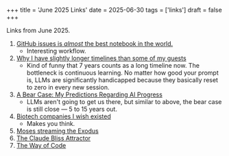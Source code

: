 +++
title = 'June 2025 Links'
date = 2025-06-30
tags = ['links']
draft = false
+++

Links from June 2025.

<!--more-->

1. [GitHub issues is _almost_ the best notebook in the world.](https://simonwillison.net/2025/May/26/notes/)
    - Interesting workflow.
2. [Why I have slightly longer timelines than some of my guests](https://www.dwarkesh.com/p/timelines-june-2025)
    - Kind of funny that 7 years counts as a long timeline now. The bottleneck is continuous learning. No 
      matter how good your prompt is, LLMs are significantly handicapped because they basically reset to zero in 
      every new session.
3. [A Bear Case: My Predictions Regarding AI Progress](https://www.lesswrong.com/posts/oKAFFvaouKKEhbBPm/a-bear-case-my-predictions-regarding-ai-progress)
    - LLMs aren't going to get us there, but similar to above, the bear case is still close — 5 to 15 years out.
4. [Biotech companies I wish existed](https://blog.eladgil.com/p/biotech-companies-i-wish-existed)
    - Makes you think.
5. [Moses streaming the Exodus](https://x.com/TrungTPhan/status/1931741470991777840)
6. [The Claude Bliss Attractor](https://www.astralcodexten.com/p/the-claude-bliss-attractor)
7. [The Way of Code](https://www.thewayofcode.com)
